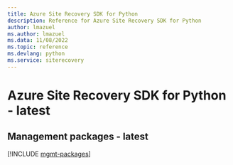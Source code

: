 ```yaml
---
title: Azure Site Recovery SDK for Python
description: Reference for Azure Site Recovery SDK for Python
author: lmazuel
ms.author: lmazuel
ms.data: 11/08/2022
ms.topic: reference
ms.devlang: python
ms.service: siterecovery
---
```

# Azure Site Recovery SDK for Python - latest

## Management packages - latest
[!INCLUDE [mgmt-packages](site-recovery-mgmt-index.md)]
